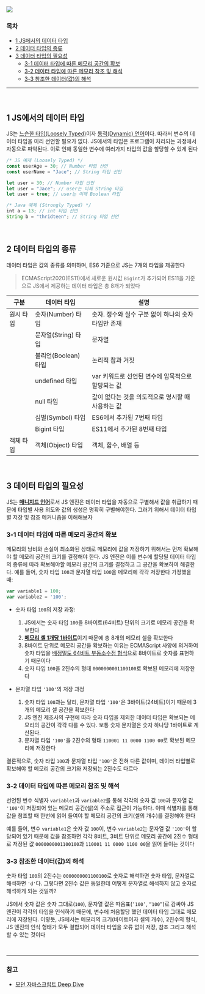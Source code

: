

<img src="https://ifh.cc/g/4TPwvS.png" style="max-width: 100%" align="center">

### 목차

- [1 JS에서의 데이터 타입](#1-JS에서의-데이터-타입)
- [2 데이터 타입의 종류](#2-데이터-타입의-종류)
- [3 데이터 타입의 필요성](#3-데이터-타입의-필요성)
  - [3-1 데이터 타입에 따른 메모리 공간의 확보](#3-1-데이터-타입에-따른-메모리-공간의-확보)
  - [3-2 데이터 타입에 따른 메모리 참조 및 해석](#3-2-데이터-타입에-따른-메모리-참조-및-해석)
  - [3-3 참조한 데이터(값)의 해석](#3-3-참조한-데이터(값)의-해석)

***

<br>

## 1 JS에서의 데이터 타입

JS는 [느슨한 타입(Loosely Typed)]()이자 [동적(Dynamic) 언어]()이다. 따라서 변수의 데이터 타입을 미리 선언할 필요가 없다. JS에서의 타입은 프로그램이 처리되는 과정에서 자동으로 파악된다. 이로 인해 동일한 변수에 여러가지 타입의 값을 할당할 수 있게 된다

```jsx
/* JS 예제 (Loosely Typed) */
const userAge = 30; // Number 타입 선언 
const userName = "Jace"; // String 타입 선언 

let user = 30; // Number 타입 선언 
let user = "Jace"; // user는 이제 String 타입 
let user = true; // user는 이제 Boolean 타입

/* Java 예제 (Strongly Typed) */ 
int a = 13; // int 타입 선언 
String b = "thridteen"; // String 타입 선언 
```

<br>

## 2 데이터 타입의 종류

데이터 타입은 값의 종류를 의미하며, ES6 기준으로 JS는 7개의 타입을 제공한다

> ECMAScript2020(ES11)에서 새로운 원시값 `Bigint`가 추가되어 ES11을 기준으로 JS에서 제공하는 데이터 타입은 총 8개가 되었다

| 구분      | 데이터 타입          | 설명                                                |
| --------- | -------------------- | --------------------------------------------------- |
| 원시 타입 | 숫자(Number) 타입    | 숫자. 정수와 실수 구분 없이 하나의 숫자 타입만 존재 |
|           | 문자열(String) 타입  | 문자열                                              |
|           | 불리언(Boolean) 타입 | 논리적 참과 거짓                                    |
|           | undefined 타입       | var 키워드로 선언된 변수에 암묵적으로 할당되는 값   |
|           | null 타입            | 값이 없다는 것을 의도적으로 명시할 때 사용하는 값   |
|           | 심벌(Symbol) 타입    | ES6에서 추가된 7번째 타입                           |
|           | Bigint 타입          | ES11에서 추가된 8번째 타입                          |
| 객체 타입 | 객체(Object) 타입    | 객체, 함수, 배열 등                                 |

<br>

## 3 데이터 타입의 필요성

JS는 [**매니지드 언어**]()로서 JS 엔진은 데이터 타입을 자동으로 구별해서 값을 취급하기 때문에 타입별 사용 의도와 값의 생성은 명확히 구별해야한다. 그러기 위해서 데이터 타입별 저장 및 참조 메커니즘을 이해해보자

### 3-1 데이터 타입에 따른 메모리 공간의 확보

메모리의 낭비와 손실이 최소화된 상태로 메모리에 값을 저장하기 위해서는 먼저 확보해야 할 메모리 공간의 크기를 결정해야 한다. JS 엔진은 이를 변수에 할당될 데이터 타입의 종류에 따라 확보해야할 메모리 공간의 크기를 결정하고 그 공간을 확보하여 해결한다. 예를 들어, 숫자 타입 `100`과 문자열 타입 `100`을 메모리에 각각 저장한다 가정했을 때:

```jsx
var variable1 = 100; 
var variable2 = '100';
```

- 숫자 타입 `100`의 저장 과정:
  1. JS에서는 숫자 타입 `100`을 8바이트(64비트) 단위의 크기로 메모리 공간을 확보한다
  2. [**메모리 셀 1개당 1바이트**]()이기 때문에 총 8개의 메모리 셀을 확보한다
  3. 8바이트 단위로 메모리 공간을 확보하는 이유는 ECMAScript 사양에 의거하여 숫자 타입을 [배정밀도 64비트 부동소수점 형식]()으로 8바이트로 숫자를 표현하기 때문이다
  4. 숫자 타입 `100`을 2진수의 형태 `0000000001100100`로 확보된 메모리에 저장한다

- 문자열 타입 `'100'`의 저장 과정
  1. 숫자 타입 `100`과는 달리, 문자열 타입 `'100'`은 3바이트(24비트)이기 때문에 3개의 메모리 셀 공간을 확보한다
  2. JS 엔진 제조사의 구현에 따라 숫자 타입을 제외한 데이터 타입은 확보되는 메모리의 공간이 각각 다를 수 있다. 보통 숫자 문자열은 숫자 하나당 1바이트로 계산된다.
  3. 문자열 타입 `'100'`을 2진수의 형태 `110001 11 0000 1100 00`로 확보된 메모리에 저장한다

결론적으로, 숫자 타입 `100`과 문자열 타입 `'100'`은 전혀 다른 값이며, 데이터 타입별로 확보해야 할 메모리 공간의 크기와 저장되는 2진수도 다르다

### 3-2 데이터 타입에 따른 메모리 참조 및 해석

선언된 변수 식별자 `variable1`과 `variable2`를 통해 각각의 숫자 값 `100`과 문자열 값 `'100'`이 저장되어 있는 메모리 공간(셀)의 주소로 접근이 가능하다. 이때 식별자를 통해 값을 참조할 때 한번에 읽어 들여야 할 메모리 공간의 크기(셀의 개수)를 결정해야 한다

예를 들어, 변수 `variable1`은 숫자 값 `100`이, 변수 `variable2`는 문자열 값 `'100'`이 할당되어 있기 때문에 값을 참조하면 각각 8비트, 3비트 단위로 메모리 공간에 2진수 형태로 저장된 값 `0000000001100100`과 `110001 11 0000 1100 00`을 읽어 들이는 것이다

### 3-3 참조한 데이터(값)의 해석

숫자 타입 `100`의 2진수는 `0000000001100100`로 숫자로 해석하면 숫자 타입, 문자열로 해석하면 `'d'`다. 그렇다면 2진수 값은 동일한데 어떻게 문자열로 해석하지 않고 숫자로 해석하게 되는 것일까?

JS에서 숫자 값은 숫자 그대로(`100`), 문자열 값은 따옴표(`’100’`, `“100”`)로 감싸야 JS 엔진이 각각의 타입을 인식하기 때문에, 변수에 처음할당 했던 데이터 타입 그대로 메모리에 저장된다. 이렇듯, JS에서는 메모리의 크기(바이트이자 셀의 개수), 2진수의 형식, JS 엔진의 인식 형태가 모두 결합되어 데이터 타입을 오류 없이 저장, 참조 그리고 해석할 수 있는 것이다

<br>

***

### 참고

- [모던 자바스크립트 Deep Dive](http://www.yes24.com/Product/Goods/92742567)